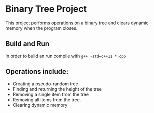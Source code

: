 # Binary Tree Project
This project performs operations on a binary tree and clears dynamic memory when the program closes.

## Build and Run
In order to build an run compile with
```g++ -std=c++11 *.cpp```

## Operations include:
- Creating a pseudo-random tree
- Finding and returning the height of the tree
- Removing a single item from the tree
- Removing all items from the tree.
- Clearing dynamic memory
